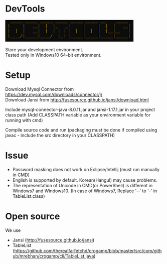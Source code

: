 # DevTools

![LOGO_DevTools](./image/logo.PNG)

Store your development environment.<br>
Tested only in Windows10 64-bit environment.

# Setup

Download Mysql Connector from https://dev.mysql.com/downloads/connector/j/ <br>
Download Jansi from http://fusesource.github.io/jansi/download.html

Include mysql-connector-java-8.0.11.jar and jansi-1.17.1.jar in your project class path (Add CLASSPATH variable as your environment variable for running with cmd)

Compile source code and run (packaging must be done if compiled using javac - include the src directory in your CLASSPATH)


# Issue

* Password masking does not work on Eclipse/Intellij (must run manually in CMD)
* English is supported by default. Korean(Hangul) may cause problems.
* The representation of Unicode in CMD(or PowerShell) is different in Windows7 and Windows10. (In case of Windows7, Replace '─' to '-' in TableList.class)

# Open source

We use
* Jansi (http://fusesource.github.io/jansi)
* TableList (https://github.com/therealfarfetchd/crogamp/blob/master/src/com/github/mrebhan/crogamp/cli/TableList.java)
